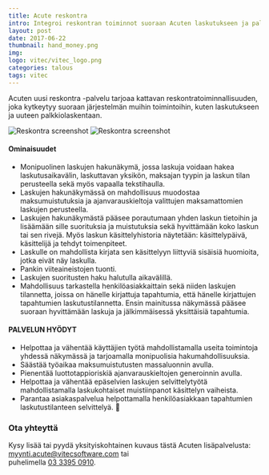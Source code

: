 ```yaml
---
title: Acute reskontra
intro: Integroi reskontran toiminnot suoraan Acuten laskutukseen ja palkkioihin.
layout: post
date: 2017-06-22
thumbnail: hand_money.png
img: 
logo: vitec/vitec_logo.png
categories: talous
tags: vitec
---
```

Acuten uusi reskontra -palvelu tarjoaa kattavan reskontratoiminnallisuuden, joka kytkeytyy suoraan järjestelmän muihin toimintoihin, kuten laskutukseen ja uuteen palkkiolaskentaan.


![Reskontra screenshot](/portfolio/vitec/acute-reskontra.png)
![Reskontra screenshot](/portfolio/vitec/acute-reskontra2.png)

#### Ominaisuudet

- Monipuolinen laskujen hakunäkymä, jossa laskuja voidaan hakea laskutusaikavälin, laskuttavan yksikön, maksajan tyypin ja laskun tilan perusteella sekä myös vapaalla tekstihaulla. 
- Laskujen hakunäkymässä on mahdollisuus muodostaa maksumuistutuksia ja ajanvarauskieltoja valittujen maksamattomien laskujen perusteella.
- Laskujen hakunäkymästä pääsee porautumaan yhden laskun tietoihin ja lisäämään sille suorituksia ja muistutuksia sekä hyvittämään koko laskun tai sen rivejä. Myös laskun käsittelyhistoria näytetään: käsittelypäivä, käsittelijä ja tehdyt toimenpiteet. 
- Laskulle on mahdollista kirjata sen käsittelyyn liittyviä sisäisiä huomioita, jotka eivät näy laskulla. 
- Pankin viiteaineistojen tuonti.
- Laskujen suoritusten haku halutulla aikavälillä.
- Mahdollisuus tarkastella henkilöasiakkaittain sekä niiden laskujen tilannetta, joissa on hänelle kirjattuja tapahtumia, että hänelle kirjattujen tapahtumien laskutustilannetta. Ensin mainitussa näkymässä pääsee suoraan hyvittämään laskuja ja jälkimmäisessä yksittäisiä tapahtumia.

#### PALVELUN HYÖDYT

- Helpottaa ja vähentää käyttäjien työtä mahdollistamalla useita toimintoja yhdessä näkymässä ja tarjoamalla monipuolisia hakumahdollisuuksia.
- Säästää työaikaa maksumuistutusten massaluonnin avulla.
- Pienentää luottotappioriskiä ajanvarauskieltojen generoinnin avulla.  
- Helpottaa ja vähentää epäselvien laskujen selvittelytyötä mahdollistamalla laskukohtaiset muistiinpanot käsittelyn vaiheista.
- Parantaa asiakaspalvelua helpottamalla henkilöasiakkaan tapahtumien laskutustilanteen selvittelyä.

### Ota yhteyttä

Kysy lisää tai pyydä yksityiskohtainen kuvaus tästä Acuten lisäpalvelusta: 
[myynti.acute@vitecsoftware.com](mailto://myynti.acute@vitecsoftware.com) tai  
puhelimella [03 3395 0910](tel://+358333950910).
